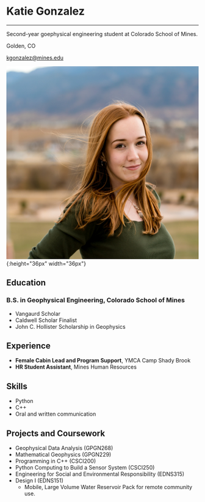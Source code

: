 # **Katie Gonzalez**
---

Second-year goephysical engineering student at Colorado School of Mines. 

Golden, CO

[kgonzalez@mines.edu](mailto:kgonzalez@mines.edu)

![headshot image](vangaurdheadshot.jpg){:height="36px" width="36px"}

## Education
### B.S. in Geophysical Engineering, Colorado School of Mines
- Vangaurd Scholar
- Caldwell Scholar Finalist
- John C. Hollister Scholarship in Geophysics

## Experience
- **Female Cabin Lead and Program Support**, YMCA Camp Shady Brook
- **HR Student Assistant**, Mines Human Resources

## Skills
- Python
- C++
- Oral and written communication 

## Projects and Coursework
- Geophysical Data Analysis (GPGN268)
- Mathematical Geophysics (GPGN229)
- Programming in C++ (CSCI200)
- Python Computing to Build a Sensor System (CSCI250)
- Engineering for Social and Environmental Responsibility (EDNS315)
- Design I (EDNS151)
    - Mobile, Large Volume Water Reservoir Pack for remote community use.
